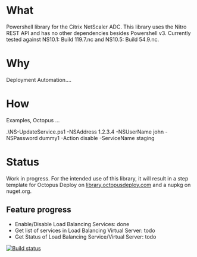 # What #
Powershell library for the Citrix NetScaler ADC. This library uses the Nitro REST API and has no other dependencies besides Powershell v3. Currently  tested against NS10.1: Build 119.7.nc and NS10.5: Build 54.9.nc. 

# Why #
Deployment Automation....

# How #
Examples, Octopus ...

  .\NS-UpdateService.ps1 -NSAddress 1.2.3.4 -NSUserName john -NSPassword dummy1 -Action disable -ServiceName staging

# Status #
Work in progress. For the intended use of this library, it will result in a step template for Octopus Deploy on [library.octopusdeploy.com](http://library.octopusdeploy.com) and a nupkg on nuget.org.

## Feature progress ##
- Enable/Disable Load Balancing Services: done
- Get list of services in Load Balancing Virtual Server: todo
- Get Status of Load Balancing Service/Virtual Server: todo

[![Build status](https://ci.appveyor.com/api/projects/status/r60fxltqu1w0k6ar?svg=true)](https://ci.appveyor.com/project/jnus/netscalerpslib)
